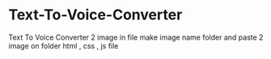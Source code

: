 # Text-To-Voice-Converter
Text To Voice Converter
2 image in file make image name folder and paste 2 image on folder 
html , css , js file 
